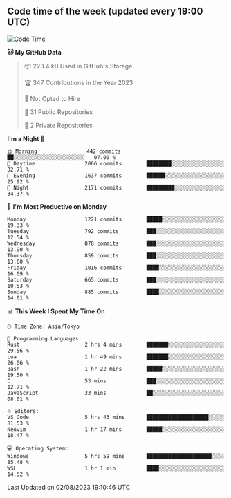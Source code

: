 ## Code time of the week (updated every 19:00 UTC)

<!--START_SECTION:waka-->
![Code Time](http://img.shields.io/badge/Code%20Time-1%2C957%20hrs%2040%20mins-blue)

**🐱 My GitHub Data** 

> 📦 223.4 kB Used in GitHub's Storage 
 > 
> 🏆 347 Contributions in the Year 2023
 > 
> 🚫 Not Opted to Hire
 > 
> 📜 31 Public Repositories 
 > 
> 🔑 2 Private Repositories 
 > 
**I'm a Night 🦉** 

```text
🌞 Morning                442 commits         ██░░░░░░░░░░░░░░░░░░░░░░░   07.00 % 
🌆 Daytime                2066 commits        ████████░░░░░░░░░░░░░░░░░   32.71 % 
🌃 Evening                1637 commits        ██████░░░░░░░░░░░░░░░░░░░   25.92 % 
🌙 Night                  2171 commits        █████████░░░░░░░░░░░░░░░░   34.37 % 
```
📅 **I'm Most Productive on Monday** 

```text
Monday                   1221 commits        █████░░░░░░░░░░░░░░░░░░░░   19.33 % 
Tuesday                  792 commits         ███░░░░░░░░░░░░░░░░░░░░░░   12.54 % 
Wednesday                878 commits         ███░░░░░░░░░░░░░░░░░░░░░░   13.90 % 
Thursday                 859 commits         ███░░░░░░░░░░░░░░░░░░░░░░   13.60 % 
Friday                   1016 commits        ████░░░░░░░░░░░░░░░░░░░░░   16.09 % 
Saturday                 665 commits         ███░░░░░░░░░░░░░░░░░░░░░░   10.53 % 
Sunday                   885 commits         ████░░░░░░░░░░░░░░░░░░░░░   14.01 % 
```


📊 **This Week I Spent My Time On** 

```text
🕑︎ Time Zone: Asia/Tokyo

💬 Programming Languages: 
Rust                     2 hrs 4 mins        ███████░░░░░░░░░░░░░░░░░░   29.56 % 
Lua                      1 hr 49 mins        ███████░░░░░░░░░░░░░░░░░░   26.06 % 
Bash                     1 hr 22 mins        █████░░░░░░░░░░░░░░░░░░░░   19.50 % 
C                        53 mins             ███░░░░░░░░░░░░░░░░░░░░░░   12.71 % 
JavaScript               33 mins             ██░░░░░░░░░░░░░░░░░░░░░░░   08.01 % 

🔥 Editors: 
VS Code                  5 hrs 43 mins       ████████████████████░░░░░   81.53 % 
Neovim                   1 hr 17 mins        █████░░░░░░░░░░░░░░░░░░░░   18.47 % 

💻 Operating System: 
Windows                  5 hrs 59 mins       █████████████████████░░░░   85.48 % 
WSL                      1 hr 1 min          ████░░░░░░░░░░░░░░░░░░░░░   14.52 % 
```


 Last Updated on 02/08/2023 19:10:46 UTC
<!--END_SECTION:waka-->
